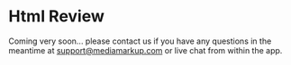 # Html Review

Coming very soon... please contact us if you have any questions in the meantime at support@mediamarkup.com or live chat from within the app.

